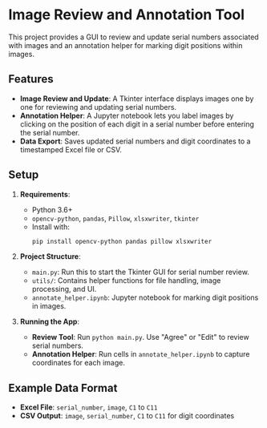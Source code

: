 # Image Review and Annotation Tool

This project provides a GUI to review and update serial numbers associated with images and an annotation helper for marking digit positions within images.

## Features

- **Image Review and Update**: A Tkinter interface displays images one by one for reviewing and updating serial numbers.
- **Annotation Helper**: A Jupyter notebook lets you label images by clicking on the position of each digit in a serial number before entering the serial number.
- **Data Export**: Saves updated serial numbers and digit coordinates to a timestamped Excel file or CSV.

## Setup

1. **Requirements**:
   - Python 3.6+
   - `opencv-python`, `pandas`, `Pillow`, `xlsxwriter`, `tkinter`
   - Install with:
     ```bash
     pip install opencv-python pandas pillow xlsxwriter
     ```

2. **Project Structure**:
   - `main.py`: Run this to start the Tkinter GUI for serial number review.
   - `utils/`: Contains helper functions for file handling, image processing, and UI.
   - `annotate_helper.ipynb`: Jupyter notebook for marking digit positions in images.

3. **Running the App**:
   - **Review Tool**: Run `python main.py`. Use "Agree" or "Edit" to review serial numbers.
   - **Annotation Helper**: Run cells in `annotate_helper.ipynb` to capture coordinates for each image.

## Example Data Format

- **Excel File**: `serial_number`, `image`, `C1` to `C11`
- **CSV Output**: `image`, `serial_number`, `C1` to `C11` for digit coordinates

